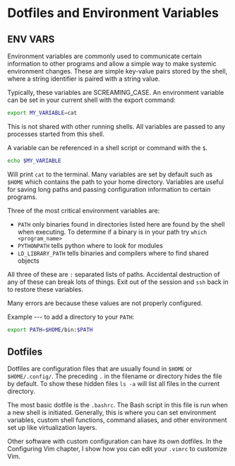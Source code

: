 # Dotfiles and Environment Variables

## ENV VARS

Environment variables are commonly used to communicate
certain information to other programs and allow a simple
way to make systemic environment changes. These are simple
key-value pairs stored by the shell, where a string
identifier is paired with a string value.

Typically, these variables are SCREAMING_CASE. An environment
variable can be set in your current shell with the export command:

```bash
export MY_VARIABLE=cat
```

This is not shared with other running shells. All variables are
passed to any processes started from this shell.

A variable can be referenced in a shell script or command with
the `$`.

```bash
echo $MY_VARIABLE
```

Will print `cat` to the terminal. Many variables are set by
default such as `$HOME` which contains the path to your home
directory. Variables are useful for saving long paths and
passing configuration information to certain programs.

Three of the most critical environment variables are:

- `PATH` only binaries found in directories listed here are
found by the shell when executing. To determine if a binary
is in your path try `which <program_name>`
- `PYTHONPATH` tells python where to look for modules
- `LD_LIBRARY_PATH` tells binaries and compilers where to
find shared objects

All three of these are `:` separated lists of paths.
Accidental destruction of any of these can break lots of
things. Exit out of the session and `ssh` back in to restore
these variables.

Many errors are because these values are not properly configured.

Example --- to add a directory to your `PATH`:
```bash
export PATH=$HOME/bin:$PATH
```

## Dotfiles

Dotfiles are configuration files that are usually found in
`$HOME` or `$HOME/.config/`. The preceding `.` in the filename
or directory hides the file by default. To show these hidden
files `ls -a` will list all files in the current directory.

The most basic dotfile is the `.bashrc`.
The Bash script in this file is run when a new shell is
initiated. Generally, this is where you can set environment
variables, custom shell functions, command aliases, and
other environment set up like virtualization layers.

Other software with custom configuration can have its own
dotfiles. In the Configuring Vim chapter, I show how you
can edit your `.vimrc` to customize Vim.
